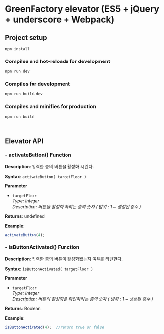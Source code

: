 # GreenFactory elevator (ES5 + jQuery + underscore + Webpack)

## Project setup
```
npm install
```

### Compiles and hot-reloads for development
```
npm run dev
```

### Compiles for development
```
npm run build-dev
```

### Compiles and minifies for production
```
npm run build
```
<br>

## Elevator API   
  
### - activateButton() Function  
**Description**: 입력한 층의 버튼을 활성화 시킨다.
    
 **Syntax**: `activateButton( targetFloor )`
 
  **Parameter**
  - `targetFloor`  
*Type: Integer      
Description: 버튼을 활성화 하려는 층의 숫자 ( 범위 : 1 ~ 생성된 층수 )*    
  
 **Returns**: undefined  
  
**Example**:   
```js 
activateButton(4); 
```    

### - isButtonActivated() Function      
  
**Description**: 입력한 층의 버튼이 활성화됐는지 여부를 리턴한다.
    
**Syntax**:  `isButtonActivated( targetFloor )`    

**Parameter**
- `targetFloor`  
*Type: Integer      
Description: 버튼의 활성화를 확인하려는 층의 숫자 ( 범위 : 1 ~ 생성된 층수 )*    
  
**Returns**: Boolean    
  
**Example**:  
```js 
isButtonActivated(4);  //return true or false  
```